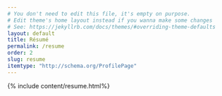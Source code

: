 ```yaml
---
# You don't need to edit this file, it's empty on purpose.
# Edit theme's home layout instead if you wanna make some changes
# See: https://jekyllrb.com/docs/themes/#overriding-theme-defaults
layout: default
title: Résumé
permalink: /resume
order: 2
slug: resume
itemtype: "http://schema.org/ProfilePage"
---
```


{% include content/resume.html%}
